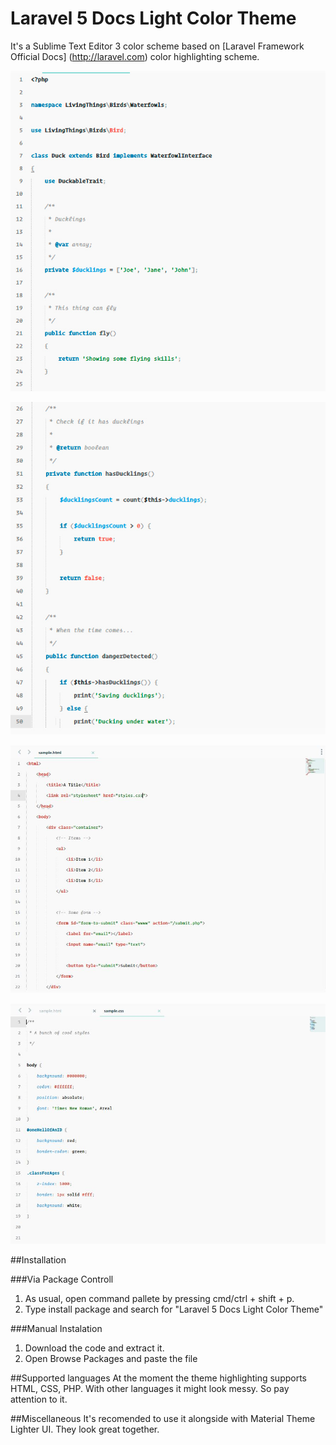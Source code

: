 # Laravel 5 Docs Light Color Theme
It's a Sublime Text Editor 3 color scheme based on [Laravel Framework Official Docs] (http://laravel.com) color highlighting scheme.

![The laravel docs light](https://github.com/yos-virtus/laravel_docs_light_color_scheme/blob/master/screenshots/sh_laravel_5_docs_1.jpg)

![The laravel docs light](https://github.com/yos-virtus/laravel_docs_light_color_scheme/blob/master/screenshots/sh_laravel_5_docs_2.jpg)

![The laravel docs light](https://github.com/yos-virtus/laravel_docs_light_color_scheme/blob/master/screenshots/sh_laravel_5_docs_3.jpg)

![The laravel docs light](https://github.com/yos-virtus/laravel_docs_light_color_scheme/blob/master/screenshots/sh_laravel_5_docs_4.jpg)

##Installation

###Via Package Controll
1. As usual, open command pallete by pressing cmd/ctrl + shift + p.
2. Type install package and search for "Laravel 5 Docs Light Color Theme"

###Manual Instalation
1. Download the code and extract it.
2. Open Browse Packages and paste the file

##Supported languages
At the moment the theme highlighting supports HTML, CSS, PHP. With other languages it might look messy. So pay attention to it. 

##Miscellaneous
It's recomended to use it alongside with Material Theme Lighter UI. They look great together.